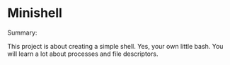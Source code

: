 # Minishell

Summary:

This project is about creating a simple shell.
Yes, your own little bash.
You will learn a lot about processes and file descriptors.

